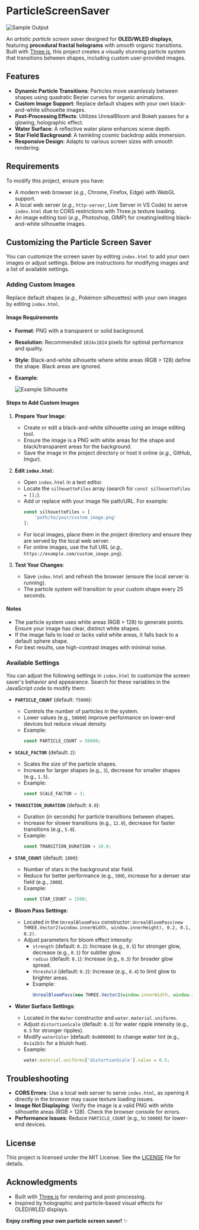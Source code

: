 <!-- Use # for H1 (main title), renders as largest header -->
# ParticleScreenSaver

<!-- Image syntax: ![Alt text](URL) for displaying images -->
![Sample Output](https://github.com/user-attachments/assets/5992fc0b-f9ea-4bdc-a767-7321991f66df)

<!-- Paragraphs: Plain text with blank lines between them. Use * for italic, ** for bold -->
An *artistic particle screen saver* designed for **OLED/WLED displays**, featuring **procedural fractal holograms** with smooth organic transitions. Built with [Three.js](https://threejs.org/), this project creates a visually stunning particle system that transitions between shapes, including custom user-provided images.

<!-- Use ## for H2 (section headers), renders as second-largest header -->
## Features

<!-- Unordered list: Use - or * followed by a space -->
- **Dynamic Particle Transitions**: Particles move seamlessly between shapes using quadratic Bezier curves for organic animations.
- **Custom Image Support**: Replace default shapes with your own black-and-white silhouette images.
- **Post-Processing Effects**: Utilizes UnrealBloom and Bokeh passes for a glowing, holographic effect.
- **Water Surface**: A reflective water plane enhances scene depth.
- **Star Field Background**: A twinkling cosmic backdrop adds immersion.
- **Responsive Design**: Adapts to various screen sizes with smooth rendering.

## Requirements

<!-- Paragraph followed by unordered list for requirements -->
To modify this project, ensure you have:

- A modern web browser (*e.g.*, Chrome, Firefox, Edge) with WebGL support.
- A local web server (*e.g.*, `http-server`, Live Server in VS Code) to serve `index.html` due to CORS restrictions with Three.js texture loading.
- An image editing tool (*e.g.*, Photoshop, GIMP) for creating/editing black-and-white silhouette images.

## Customizing the Particle Screen Saver

<!-- Paragraph introducing customization -->
You can customize the screen saver by editing `index.html` to add your own images or adjust settings. Below are instructions for modifying images and a list of available settings.

<!-- Use ### for H3 (subsection headers) -->
### Adding Custom Images

<!-- Paragraph explaining image replacement -->
Replace default shapes (*e.g.*, Pokémon silhouettes) with your own images by editing `index.html`.

#### Image Requirements

<!-- Unordered list for image specs -->
- **Format**: PNG with a transparent or solid background.
- **Resolution**: Recommended `1024x1024` pixels for optimal performance and quality.
- **Style**: Black-and-white silhouette where white areas (RGB > 128) define the shape. Black areas are ignored.
- **Example**:


  ![Example Silhouette](https://github.com/user-attachments/assets/94d362f1-7e98-44de-bdbe-a2913c6f3fb4)

#### Steps to Add Custom Images

<!-- Ordered list: Use 1., 2., etc. for numbered steps -->
1. **Prepare Your Image**:
   - Create or edit a black-and-white silhouette using an image editing tool.
   - Ensure the image is a PNG with white areas for the shape and black/transparent areas for the background.
   - Save the image in the project directory or host it online (*e.g.*, GitHub, Imgur).

2. **Edit `index.html`**:
   - Open `index.html` in a text editor.
   - Locate the `silhouetteFiles` array (search for `const silhouetteFiles = [];`).
   - Add or replace with your image file path/URL. For example:
     <!-- Code block: Use triple backticks with language (javascript) for syntax highlighting -->
     ```javascript
     const silhouetteFiles = [
         'path/to/your/custom_image.png'
     ];
     ```
   - For local images, place them in the project directory and ensure they are served by the local web server.
   - For online images, use the full URL (*e.g.*, `https://example.com/custom_image.png`).

3. **Test Your Changes**:
   - Save `index.html` and refresh the browser (ensure the local server is running).
   - The particle system will transition to your custom shape every 25 seconds.

#### Notes

<!-- Unordered list for additional notes -->
- The particle system uses white areas (RGB > 128) to generate points. Ensure your image has clear, distinct white shapes.
- If the image fails to load or lacks valid white areas, it falls back to a default sphere shape.
- For best results, use high-contrast images with minimal noise.

### Available Settings

<!-- Paragraph introducing settings -->
You can adjust the following settings in `index.html` to customize the screen saver's behavior and appearance. Search for these variables in the JavaScript code to modify them:

<!-- Unordered list for settings with inline code (`) and code blocks -->
- **`PARTICLE_COUNT`** (default: `75000`):
  - Controls the number of particles in the system.
  - Lower values (e.g., `50000`) improve performance on lower-end devices but reduce visual density.
  - Example:
    ```javascript
    const PARTICLE_COUNT = 50000;
    ```

- **`SCALE_FACTOR`** (default: `2`):
  - Scales the size of the particle shapes.
  - Increase for larger shapes (e.g., `3`), decrease for smaller shapes (e.g., `1.5`).
  - Example:
    ```javascript
    const SCALE_FACTOR = 3;
    ```

- **`TRANSITION_DURATION`** (default: `8.0`):
  - Duration (in seconds) for particle transitions between shapes.
  - Increase for slower transitions (e.g., `12.0`), decrease for faster transitions (e.g., `5.0`).
  - Example:
    ```javascript
    const TRANSITION_DURATION = 10.0;
    ```

- **`STAR_COUNT`** (default: `1000`):
  - Number of stars in the background star field.
  - Reduce for better performance (e.g., `500`), increase for a denser star field (e.g., `2000`).
  - Example:
    ```javascript
    const STAR_COUNT = 1500;
    ```

- **Bloom Pass Settings**:
  - Located in the `UnrealBloomPass` constructor: `UnrealBloomPass(new THREE.Vector2(window.innerWidth, window.innerHeight), 0.2, 0.1, 0.2)`.
  - Adjust parameters for bloom effect intensity:
    - `strength` (default: `0.2`): Increase (e.g., `0.5`) for stronger glow, decrease (e.g., `0.1`) for subtler glow.
    - `radius` (default: `0.1`): Increase (e.g., `0.3`) for broader glow spread.
    - `threshold` (default: `0.2`): Increase (e.g., `0.4`) to limit glow to brighter areas.
    - Example:
      ```javascript
      UnrealBloomPass(new THREE.Vector2(window.innerWidth, window.innerHeight), 0.4, 0.2, 0.3);
      ```

- **Water Surface Settings**:
  - Located in the `Water` constructor and `water.material.uniforms`.
  - Adjust `distortionScale` (default: `0.3`) for water ripple intensity (e.g., `0.5` for stronger ripples).
  - Modify `waterColor` (default: `0x000000`) to change water tint (e.g., `0x1a2b3c` for a bluish hue).
  - Example:
    ```javascript
    water.material.uniforms['distortionScale'].value = 0.5;
    ```

## Troubleshooting

<!-- Unordered list for troubleshooting tips -->
- **CORS Errors**: Use a local web server to serve `index.html`, as opening it directly in the browser may cause texture loading issues.
- **Image Not Displaying**: Verify the image is a valid PNG with white silhouette areas (RGB > 128). Check the browser console for errors.
- **Performance Issues**: Reduce `PARTICLE_COUNT` (e.g., to `50000`) for lower-end devices.

## License

<!-- Paragraph with link to LICENSE file -->
This project is licensed under the MIT License. See the [LICENSE](LICENSE) file for details.

## Acknowledgments

<!-- Unordered list for acknowledgments -->
- Built with [Three.js](https://threejs.org/) for rendering and post-processing.
- Inspired by holographic and particle-based visual effects for OLED/WLED displays.

<!-- Bold and emoji for emphasis -->
**Enjoy crafting your own particle screen saver!** ✨
